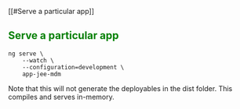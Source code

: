 
[[#Serve a particular app]]

## <font color='green'>Serve a particular app</font>

```
ng serve \
	--watch \
	--configuration=development \
	app-jee-mdm
```

Note that this will not generate the deployables in the dist folder. This compiles and serves in-memory.


